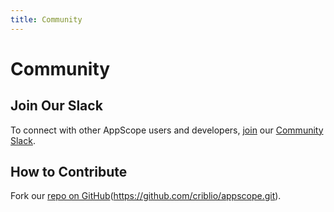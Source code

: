 ```yaml
---
title: Community
---
```


# Community

## Join Our Slack

To connect with other AppScope users and developers, [join](https://cribl.io/community/) our [Community Slack](https://app.slack.com/client/TD0HGJPT5/CPYBPK65V/thread/C01BM8PU30V-1611001888.001100).

## How to Contribute

Fork our [repo on GitHub](https://github.com/criblio/appscope.git)(https://github.com/criblio/appscope.git).
